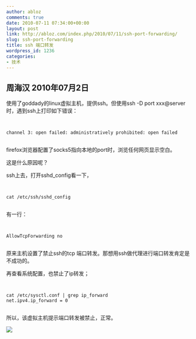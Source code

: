 ```yaml
---
author: abloz
comments: true
date: 2010-07-11 07:34:00+00:00
layout: post
link: http://abloz.com/index.php/2010/07/11/ssh-port-forwarding/
slug: ssh-port-forwarding
title: ssh 端口转发
wordpress_id: 1236
categories:
- 技术
---
```


## 周海汉 2010年07月2日

使用了goddady的linux虚拟主机，提供ssh。但使用ssh -D port xxx@server时，遇到ssh上打印如下错误：


```
 

channel 3: open failed: administratively prohibited: open failed


```
 

firefox浏览器配置了socks5指向本地的port时，浏览任何网页显示空白。

这是什么原因呢？

ssh上去，打开sshd_config看一下，


```
 

cat /etc/ssh/sshd_config


```
 

有一行：


```
 

AllowTcpForwarding no


```
 

原来主机设置了禁止ssh的tcp 端口转发。那想用ssh做代理进行端口转发肯定是不成功的。

再查看系统配置，也禁止了ip转发；


```
 

cat /etc/sysctl.conf | grep ip_forward  
net.ipv4.ip_forward = 0


```
 

所以，该虚拟主机提示端口转发被禁止，正常。

  
  


![](http://img.zemanta.com/pixy.gif?x-id=ad53479e-7188-88f2-a0dd-f355da2c400a)
